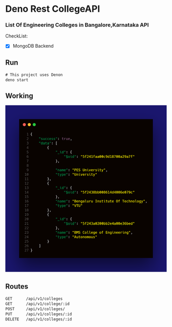 # Deno Rest CollegeAPI

### List Of Engineering Colleges in Bangalore,Karnataka API

CheckList:

- [x] MongoDB Backend

## Run

```
# This project uses Denon
deno start
```

## Working

![DemoLOLxD](resources/MONGO.png "APICall Demo")

## Routes

```
GET      /api/v1/colleges 
GET      /api/v1/college/:id
POST     /api/v1/colleges/ 
PUT      /api/v1/colleges/:id
DELETE   /api/v1/colleges/:id
```
